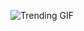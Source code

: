 ![Trending GIF](https://media4.giphy.com/media/v1.Y2lkPThiYjIxNzcyZDdhcnFhdGZwaWF2bXQzOGc2ODM5MmpzMHpwZDRiZG8wOTNpYTdwNiZlcD12MV9naWZzX3NlYXJjaCZjdD1n/bGgsc5mWoryfgKBx1u/giphy.gif)
